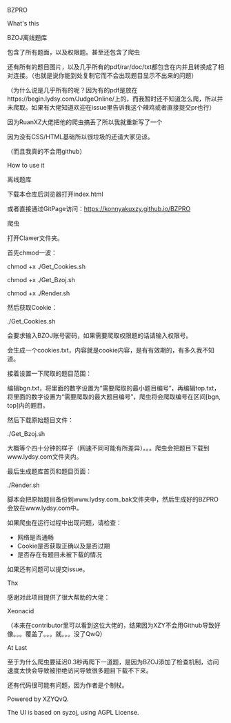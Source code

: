 BZPRO

What's this

BZOJ离线题库

包含了所有题面，以及权限题。甚至还包含了爬虫

还有所有的题目图片，以及几乎所有的pdf/rar/doc/txt都包含在内并且转换成了相对连接。（也就是说你能到处复制它而不会出现题目显示不出来的问题）

（为什么说是几乎所有的呢？因为有的pdf是放在https://begin.lydsy.com/JudgeOnline/上的，而我暂时还不知道怎么爬，所以并未爬取。如果有大佬知道欢迎在issue里告诉我这个辣鸡或者直接提交pr也行）

因为RuanXZ大佬把他的爬虫搞丢了所以我就重新写了一个

因为没有CSS/HTML基础所以很垃圾的还请大家见谅。

（而且我真的不会用github）

How to use it

离线题库

下载本仓库后浏览器打开index.html

或者直接通过GitPage访问：https://konnyakuxzy.github.io/BZPRO

爬虫

打开Clawer文件夹。

首先chmod一波：

chmod +x ./Get_Cookies.sh

chmod +x ./Get_Bzoj.sh

chmod +x ./Render.sh

然后获取Cookie：

./Get_Cookies.sh

会要求输入BZOJ账号密码，如果需要爬取权限题的话请输入权限号。

会生成一个cookies.txt，内容就是cookie内容，是有有效期的，有多久我不知道。

接着设置一下爬取的题目范围：

编辑bgn.txt，将里面的数字设置为“需要爬取的最小题目编号”，再编辑top.txt，将里面的数字设置为“需要爬取的最大题目编号”，爬虫将会爬取编号在区间[bgn, top]内的题目。

然后下载原始题目文件：

./Get_Bzoj.sh

大概等个四十分钟的样子（网速不同可能有所差异）。。。爬虫会把题目下载到www.lydsy.com文件夹内。

最后生成题库首页和题目页面：

./Render.sh

脚本会把原始题目备份到www.lydsy.com_bak文件夹中，然后生成好的BZPRO会放在www.lydsy.com中。

如果爬虫在运行过程中出现问题，请检查：

- 网络是否通畅
- Cookie是否获取正确以及是否过期
- 是否存在有题目未被下载的情况

如果还有问题可以提交issue。

Thx

感谢对此项目提供了很大帮助的大佬：

Xeonacid

（本来在contributor里可以看到这位大佬的，结果因为XZY不会用Github导致好像。。。覆盖了。。。就。。。没了QwQ）

At Last

至于为什么爬虫要延迟0.3秒再爬下一道题，是因为BZOJ添加了检查机制，访问速度太快会导致被拒绝访问导致很多题目下载不下来。

还有代码很可能有问题，因为作者是个制杖。

Powered by XZYQvQ.

The UI is based on syzoj, using AGPL License.
